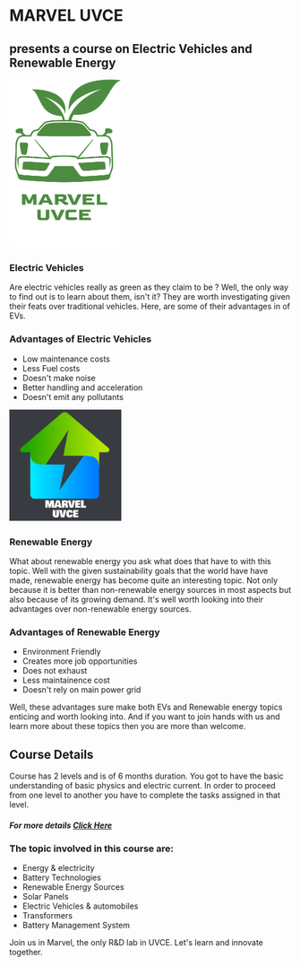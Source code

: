 # MARVEL UVCE
## presents a course on Electric Vehicles and Renewable Energy

<img src="img1.png" alt="MARVEL Electric Vehicles" width="200" height="300"/>

### Electric Vehicles

Are electric vehicles really as green as they claim to be ? Well, the only way to find out is to learn about them, isn't it? They are worth investigating given their feats over traditional vehicles. Here, are some of their advantages in of EVs.

### Advantages of Electric Vehicles 
- Low maintenance costs
- Less Fuel costs
- Doesn't make noise
- Better handling and  acceleration 
- Doesn't emit any pollutants

<img src="img2.png" alt="MARVEL Renewable Energy" width="200" height="200"/>

### Renewable Energy

What about renewable energy you ask what does that have to with this topic. Well with the given sustainability goals that the world have have made, renewable energy has become quite an interesting topic. Not only because it is better than non-renewable energy sources in most aspects but also because of its growing demand. It's well worth looking into their advantages over non-renewable energy sources.


### Advantages of Renewable Energy
- Environment Friendly
- Creates more job opportunities
- Does not exhaust 
- Less maintainence cost
- Doesn't rely on main power grid

Well, these advantages sure make both EVs and Renewable energy topics enticing and worth looking into. And if you want to join hands with us and learn more about these topics then you are more than welcome.

## Course Details
Course has 2 levels and is of 6 months duration. You got to have the basic understanding of basic physics and electric current. In order to proceed from one level to another you have to complete the tasks assigned in that level.

##### For more details [Click Here](https://hub.uvcemarvel.in/course/EV-RE-001)

### The topic involved in this course are:

- Energy & electricity
- Battery Technologies
- Renewable Energy Sources
- Solar Panels
- Electric Vehicles & automobiles
- Transformers
- Battery Management System

Join us in Marvel, the only R&D lab in UVCE. Let's learn and innovate together.
